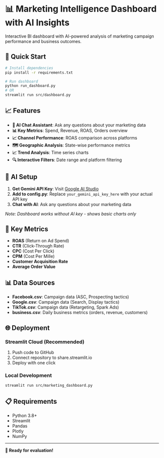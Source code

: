 # 📊 Marketing Intelligence Dashboard with AI Insights

Interactive BI dashboard with AI-powered analysis of marketing campaign performance and business outcomes.

## 🚀 Quick Start

```bash
# Install dependencies
pip install -r requirements.txt

# Run dashboard
python run_dashboard.py
# OR
streamlit run src/dashboard.py
```

## 📈 Features

- **🤖 AI Chat Assistant**: Ask any questions about your marketing data
- **📊 Key Metrics**: Spend, Revenue, ROAS, Orders overview
- **📈 Channel Performance**: ROAS comparison across platforms
- **🗺️ Geographic Analysis**: State-wise performance metrics
- **📈 Trend Analysis**: Time series charts
- **🔍 Interactive Filters**: Date range and platform filtering

## 🤖 AI Setup

1. **Get Gemini API Key**: Visit [Google AI Studio](https://makersuite.google.com/app/apikey)
2. **Add to config.py**: Replace `your_gemini_api_key_here` with your actual API key
3. **Chat with AI**: Ask any questions about your marketing data

*Note: Dashboard works without AI key - shows basic charts only*

## 🎯 Key Metrics

- **ROAS** (Return on Ad Spend)
- **CTR** (Click-Through Rate)
- **CPC** (Cost Per Click)
- **CPM** (Cost Per Mille)
- **Customer Acquisition Rate**
- **Average Order Value**

## 📊 Data Sources

- **Facebook.csv**: Campaign data (ASC, Prospecting tactics)
- **Google.csv**: Campaign data (Search, Display tactics)
- **TikTok.csv**: Campaign data (Retargeting, Spark Ads)
- **business.csv**: Daily business metrics (orders, revenue, customers)

## 🌐 Deployment

### Streamlit Cloud (Recommended)
1. Push code to GitHub
2. Connect repository to share.streamlit.io
3. Deploy with one click

### Local Development
```bash
streamlit run src/marketing_dashboard.py
```

## 📋 Requirements

- Python 3.8+
- Streamlit
- Pandas
- Plotly
- NumPy

---

**🎉 Ready for evaluation!**
